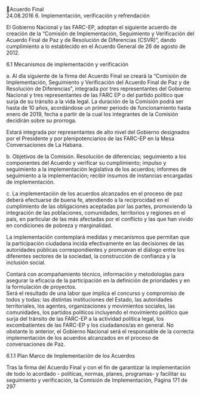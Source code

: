 Acuerdo Final  
24.08.2016 
6. Implementación, verificación y refrendación 
 
El  Gobierno  Nacional  y  las  FARC-EP,  adoptan  el  siguiente  acuerdo  de  creación  de  la  “Comisión  de 
Implementación,  Seguimiento  y  Verificación  del  Acuerdo  Final  de  Paz  y  de  Resolución  de  Diferencias 
(CSVR)”, dando cumplimiento a  lo establecido en el Acuerdo General de 26 de agosto de 2012. 
 
6.1 Mecanismos de implementación y verificación 
 
a.   Al  día  siguiente  de  la  firma  del  Acuerdo  Final  se  creará  la  “Comisión  de  Implementación, 
Seguimiento y Verificación del Acuerdo Final de Paz y de Resolución de Diferencias”, integrada 
por tres representantes del Gobierno Nacional y tres representantes de las FARC EP o del partido 
político que surja de su tránsito a la vida legal. La duración de la Comisión podrá ser hasta de 10 
años, acordándose un primer periodo de funcionamiento hasta enero de 2019, fecha a partir de 
la cual los integrantes de la Comisión decidirán sobre su prorroga.  
 
Estará integrada por representantes de alto nivel del Gobierno designados por el Presidente y por 
plenipotenciarios de las FARC-EP en la Mesa Conversaciones de La Habana. 
 
b.    Objetivos de la Comisión. Resolución de diferencias; seguimiento a los componentes del Acuerdo 
y  verificar  su  cumplimiento;  impulso  y  seguimiento  a  la  implementación  legislativa  de  los 
acuerdos; informes de seguimiento a la implementación; recibir insumos de instancias encargadas 
de implementación. 
 
c.   La implementación de los acuerdos alcanzados en el proceso de paz deberá efectuarse de buena 
fe, atendiendo a la reciprocidad en el cumplimiento de las obligaciones aceptadas por las partes, 
promoviendo la integración de las poblaciones, comunidades, territorios y regiones en el país, en 
particular de las más afectadas por el conflicto y las que han vivido en condiciones de pobreza y 
marginalidad.  
 
La  implementación  contemplará  medidas  y  mecanismos  que  permitan  que  la  participación  ciudadana 
incida  efectivamente  en  las  decisiones  de  las  autoridades  públicas  correspondientes  y  promuevan  el 
diálogo entre los diferentes sectores de la sociedad, la construcción de confianza y la inclusión social.  
 
Contará  con  acompañamiento  técnico,  información  y  metodologías  para  asegurar  la  eficacia  de  la 
participación en la definición de prioridades y en la formulación de proyectos.   
Será  el  resultado  de  una  labor  que  implica  el  concurso  y  compromiso  de  todos  y  todas:  las  distintas 
instituciones del Estado, las autoridades territoriales, los agentes, organizaciones y movimientos sociales, 
las  comunidades,  los  partidos  políticos  incluyendo  el  movimiento  político  que  surja  del  tránsito  de  las 
FARC-EP a la actividad política legal, los excombatientes de las FARC-EP y los ciudadanos/as en general. 
No obstante lo anterior, el Gobierno Nacional será el responsable de la correcta implementación de los 
acuerdos alcanzados en el proceso de conversaciones de Paz. 
 
6.1.1 Plan Marco de Implementación de los Acuerdos 
 
Tras la firma del Acuerdo Final y con el fin de garantizar la implementación de todo lo acordado - políticas, 
normas,  planes,  programas-  y  facilitar  su  seguimiento  y  verificación,  la  Comisión  de  Implementación, 
Página 171 de 297 
 

